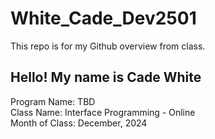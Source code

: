 # White_Cade_Dev2501

This repo is for my Github overview from class.

## Hello! My name is Cade White

Program Name: TBD
<br>
Class Name: Interface Programming - Online
<br>
Month of Class: December, 2024
